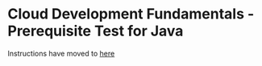 # Cloud Development Fundamentals - Prerequisite Test for Java

Instructions have moved to [here](https://pages.github.tools.sap/cloud-curriculum/materials/pretest/fun-java/)